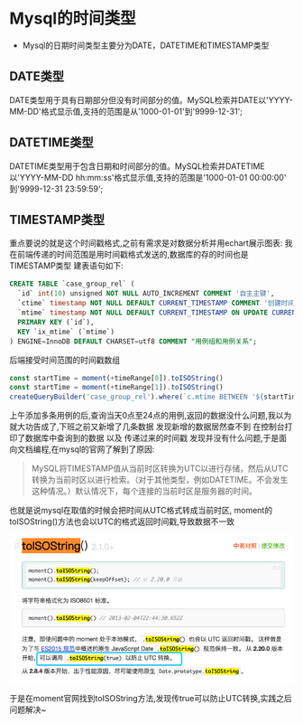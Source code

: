 # Mysql的时间类型

- Mysql的日期时间类型主要分为DATE，DATETIME和TIMESTAMP类型

## DATE类型

DATE类型用于具有日期部分但没有时间部分的值。MySQL检索并DATE以'YYYY-MM-DD'格式显示值,支持的范围是从'1000-01-01'到'9999-12-31';

## DATETIME类型

DATETIME类型用于包含日期和时间部分的值。MySQL检索并DATETIME以'YYYY-MM-DD hh:mm:ss'格式显示值,支持的范围是'1000-01-01 00:00:00' 到'9999-12-31 23:59:59';

## TIMESTAMP类型

重点要说的就是这个时间戳格式,之前有需求是对数据分析并用echart展示图表:
我在前端传递的时间范围是用时间戳格式发送的,数据库的存的时间也是TIMESTAMP类型
建表语句如下:

```sql
CREATE TABLE `case_group_rel` (
  `id` int(10) unsigned NOT NULL AUTO_INCREMENT COMMENT '自主主键',
  `ctime` timestamp NOT NULL DEFAULT CURRENT_TIMESTAMP COMMENT '创建时间',
  `mtime` timestamp NOT NULL DEFAULT CURRENT_TIMESTAMP ON UPDATE CURRENT_TIMESTAMP COMMENT '最后修改时间',
  PRIMARY KEY (`id`),
  KEY `ix_mtime` (`mtime`)
) ENGINE=InnoDB DEFAULT CHARSET=utf8 COMMENT "用例组和用例关系";
```

后端接受时间范围的时间戳数组

```js
const startTime = moment(+timeRange[0]).toISOString()
const startTime = moment(+timeRange[1]).toISOString()
createQueryBuilder('case_group_rel').where(`c.mtime BETWEEN '${startTime}' AND '${endTime}'`)
```

上午添加多条用例的后,查询当天0点至24点的用例,返回的数据没什么问题,我以为就大功告成了,下班之前又新增了几条数据 发现新增的数据居然查不到
在控制台打印了数据库中查询到的数据 以及 传递过来的时间戳 发现并没有什么问题,于是面向文档编程,在mysql的官网了解到了原因:

> MySQL将TIMESTAMP值从当前时区转换为UTC以进行存储，然后从UTC转换为当前时区以进行检索。（对于其他类型，例如DATETIME。不会发生这种情况。）默认情况下，每个连接的当前时区是服务器的时间。

也就是说mysql在取值的时候会把时间从UTC格式转成当前时区, moment的toISOString()方法也会以UTC的格式返回时间戳,导致数据不一致

![cache](../asserts/isostring.png)

于是在moment官网找到toISOString方法,发现传true可以防止UTC转换,实践之后 问题解决~
